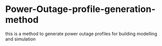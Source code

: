 # Power-Outage-profile-generation-method
this is a method to generate power outage profiles for building modelling and simulation

